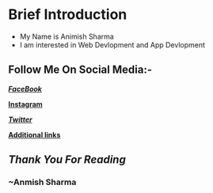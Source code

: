 
# Brief Introduction
- My Name is Animish Sharma
- I am interested in Web Devlopment and App Devlopment

## Follow Me On Social Media:-

[**_FaceBook_**](https://facebook.com/animish.s.44)

[**Instagram**](https://instagram.com/iamanimish)


[**_Twitter_**](https://twitter.com/iamanimish)

[**Additional links**](https://linktr.ee/xeclipse)


## **_Thank You For Reading_**
### ~Anmish Sharma 
